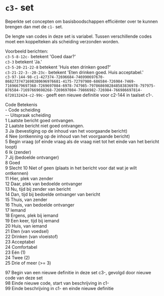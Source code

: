 # `c3-` set

Beperkte set concepten om basisboodschappen efficiënter over te kunnen brengen dan met de `c1-` set.

De lengte van codes in deze set is variabel.
Tussen verschillende codes moet een koppelteken als scheiding verzonden worden.

Voorbeeld berichten:  
`c3-5-8-12c-` betekent 'Goed daar?'  
`c3-3` betekent 'Ja.'  
`c3-5-20-21-22-8` betekent 'Huis eten drinken goed?'  
`c3-21-22-3--20-23c-` betekent 'Eten drinken goed. Huis acceptabel.'  
`c3-97-144-98-c1-427374-72696684-746990697670-8682737471698380696976681-4175-72797980-686584-726984-7469-71696679697368-7269697084-6978-747985-7978686982848583836978-797975-876584-71697669698268-7269697084-79866982-726984-766986697814-6720132424-c2-99c-`  geeft een nieuwe definitie voor c2-144 in taalset c1-.

Code  Betekenis  
\-  Code scheiding  
--  Uitspraak scheiding  
1  Laatste bericht goed ontvangen.  
2  Laatste bericht niet goed ontvangen.  
3  Ja (bevestiging op de inhoud van het voorgaande bericht)  
4  Nee (ontkenning op de inhoud van het voorgaande bericht)  
5  Begin vraag (of einde vraag als de vraag niet tot het einde van het bericht loopt)  
6  Ik (zender)  
7  Jij (bedoelde ontvanger)  
8  Goed   
9  Slecht
10  Niet of geen (plaats in het bericht voor dat wat je wilt ontkennen)  
11  Hier, plek van zender  
12  Daar, plek van bedoelde ontvanger  
13  Nu, tijd bij zender van bericht  
14  Dan, tijd bij bedoelde ontvanger van bericht  
15  Thuis, van zender  
16  Thuis, van bedoelde ontvanger  
17  Iemand  
18  Ergens, plek bij iemand  
19  Een keer, tijd bij iemand  
20  Huis, van iemand  
21  Eten (van voedsel)  
22  Drinken (van vloeistof)  
23  Acceptabel  
24  Comfortabel  
23  Eén (1)  
24  Twee (2)  
25  Drie of meer (>= 3)  
  
97  Begin van een nieuwe definitie in deze set c3-, gevolgd door nieuwe code van deze set  
98  Einde nieuwe code, start van beschrijving in c1-  
99  Einde beschrijving in c1- en einde nieuwe definitie  
